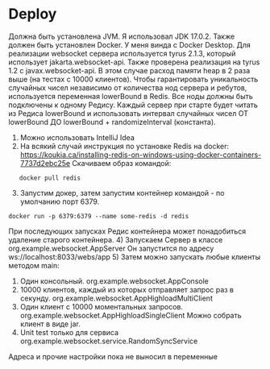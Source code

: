 # Deploy

Должна быть установлена JVM. Я использовал JDK 17.0.2. Также должен быть установлен Docker. У меня винда с Docker Desktop.
Для реализации websocket сервера используется tyrus 2.1.3, который использует jakarta.websocket-api.
Также проверена реализация на tyrus 1.2 с javax.websocket-api. В этом случае расход памяти heap в 2 раза выше (на тестах с 10000 клиентов).
Чтобы гарантировать уникальность случайных чисел независимо от количества нод сервера и ребутов, используется переменная lowerBound в Redis.
Все ноды должны быть подключены к одному Редису. Каждый сервер при старте будет читать из Редиса lowerBound и использовать интервал случайных чисел 
ОТ lowerBound ДО lowerBound + randomizeInterval (константа).
1) Можно использовать IntelliJ Idea
2) На всякий случай инструкция по установке Redis на docker:
   https://koukia.ca/installing-redis-on-windows-using-docker-containers-7737d2ebc25e 
Скачиваем образ командой:
```
   docker pull redis
```
3) Запустим докер, затем запустим контейнер командой - по умолчанию порт 6379. 
```
docker run -p 6379:6379 --name some-redis -d redis
```
При последующих запусках Редис контейнера может понадобиться удаление старого контейнера.
4) Запускаем Сервер в классе org.example.websocket.AppServer
Он запустится по адресу ws://localhost:8033/webs/app
5) Затем можно запускать любые клиенты методом main:
   1) Один консольный. org.example.websocket.AppConsole
   2) 10000 клиентов, каждый из которых отправляет запрос раз в секунду. org.example.websocket.AppHighloadMultiClient
   3) Один клиент с 10000 моментальных запросов. org.example.websocket.AppHighloadSingleClient
Можно собрать клиент в виде jar.
6) Unit test только для сервиса org.example.websocket.service.RandomSyncService

Адреса и прочие настройки пока не выносил в переменные 